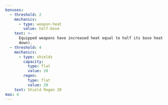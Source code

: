 ```yaml
---
bonuses:
  - threshold: 2
    mechanics:
      - type: weapon-heat
        value: half-base
    text: >-
      Equipped weapons have increased heat equal to half its base heat (rounded
      down).
  - threshold: 4
    mechanics:
      - type: shields
        capacity:
          type: flat
          value: 20
        regen:
          type: flat
          value: 20
    text: Shield Regen 20
max: 4
---
```

